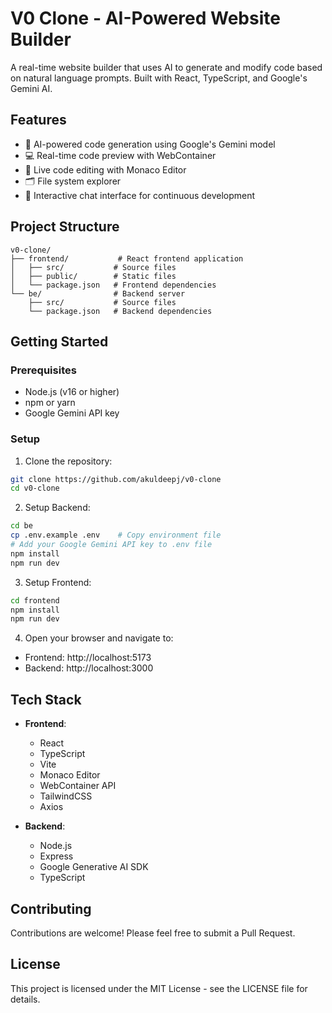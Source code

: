 # V0 Clone - AI-Powered Website Builder

A real-time website builder that uses AI to generate and modify code based on natural language prompts. Built with React, TypeScript, and Google's Gemini AI.

## Features

- 🤖 AI-powered code generation using Google's Gemini model
- 💻 Real-time code preview with WebContainer
- 📝 Live code editing with Monaco Editor
- 🗂️ File system explorer
- 💬 Interactive chat interface for continuous development

## Project Structure

```
v0-clone/
├── frontend/           # React frontend application
│   ├── src/           # Source files
│   ├── public/        # Static files
│   └── package.json   # Frontend dependencies
└── be/                # Backend server
    ├── src/           # Source files
    └── package.json   # Backend dependencies
```

## Getting Started

### Prerequisites

- Node.js (v16 or higher)
- npm or yarn
- Google Gemini API key

### Setup

1. Clone the repository:
```bash
git clone https://github.com/akuldeepj/v0-clone
cd v0-clone
```

2. Setup Backend:
```bash
cd be
cp .env.example .env    # Copy environment file
# Add your Google Gemini API key to .env file
npm install
npm run dev
```

3. Setup Frontend:
```bash
cd frontend
npm install
npm run dev
```

4. Open your browser and navigate to:
- Frontend: http://localhost:5173
- Backend: http://localhost:3000

## Tech Stack

- **Frontend**:
  - React
  - TypeScript
  - Vite
  - Monaco Editor
  - WebContainer API
  - TailwindCSS
  - Axios

- **Backend**:
  - Node.js
  - Express
  - Google Generative AI SDK
  - TypeScript

## Contributing

Contributions are welcome! Please feel free to submit a Pull Request.

## License

This project is licensed under the MIT License - see the LICENSE file for details.
